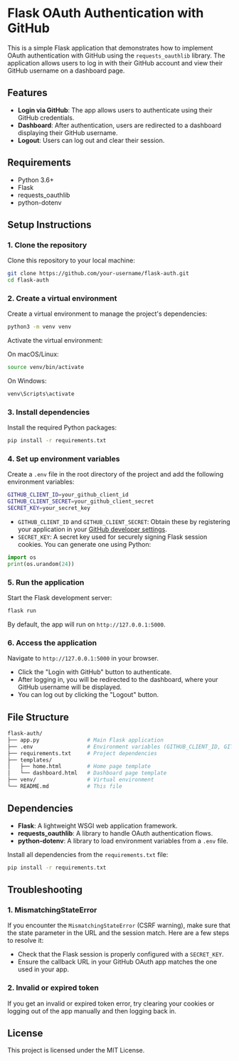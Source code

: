 # Flask OAuth Authentication with GitHub

This is a simple Flask application that demonstrates how to implement OAuth authentication with GitHub using the `requests_oauthlib` library. The application allows users to log in with their GitHub account and view their GitHub username on a dashboard page.

## Features

- **Login via GitHub**: The app allows users to authenticate using their GitHub credentials.
- **Dashboard**: After authentication, users are redirected to a dashboard displaying their GitHub username.
- **Logout**: Users can log out and clear their session.

## Requirements

- Python 3.6+
- Flask
- requests_oauthlib
- python-dotenv

## Setup Instructions

### 1. Clone the repository

Clone this repository to your local machine:

```bash
git clone https://github.com/your-username/flask-auth.git
cd flask-auth
```

### 2. Create a virtual environment

Create a virtual environment to manage the project's dependencies:

```bash
python3 -m venv venv
```

Activate the virtual environment:

On macOS/Linux:

```bash
source venv/bin/activate
```

On Windows:

```bash
venv\Scripts\activate
```

### 3. Install dependencies

Install the required Python packages:

```bash
pip install -r requirements.txt
```

### 4. Set up environment variables

Create a `.env` file in the root directory of the project and add the following environment variables:

```bash
GITHUB_CLIENT_ID=your_github_client_id
GITHUB_CLIENT_SECRET=your_github_client_secret
SECRET_KEY=your_secret_key
```

- `GITHUB_CLIENT_ID` and `GITHUB_CLIENT_SECRET`: Obtain these by registering your application in your [GitHub developer settings](https://github.com/settings/developers).
- `SECRET_KEY`: A secret key used for securely signing Flask session cookies. You can generate one using Python:

```python
import os
print(os.urandom(24))
```

### 5. Run the application

Start the Flask development server:

```bash
flask run
```

By default, the app will run on `http://127.0.0.1:5000`.

### 6. Access the application

Navigate to `http://127.0.0.1:5000` in your browser.

- Click the "Login with GitHub" button to authenticate.
- After logging in, you will be redirected to the dashboard, where your GitHub username will be displayed.
- You can log out by clicking the "Logout" button.

## File Structure

```bash
flask-auth/
├── app.py               # Main Flask application
├── .env                 # Environment variables (GITHUB_CLIENT_ID, GITHUB_CLIENT_SECRET, SECRET_KEY)
├── requirements.txt     # Project dependencies
├── templates/
│   ├── home.html        # Home page template
│   └── dashboard.html   # Dashboard page template
├── venv/                # Virtual environment
└── README.md            # This file
```

## Dependencies

- **Flask**: A lightweight WSGI web application framework.
- **requests_oauthlib**: A library to handle OAuth authentication flows.
- **python-dotenv**: A library to load environment variables from a `.env` file.

Install all dependencies from the `requirements.txt` file:

```bash
pip install -r requirements.txt
```

## Troubleshooting

### 1. MismatchingStateError

If you encounter the `MismatchingStateError` (CSRF warning), make sure that the state parameter in the URL and the session match. Here are a few steps to resolve it:

- Check that the Flask session is properly configured with a `SECRET_KEY`.
- Ensure the callback URL in your GitHub OAuth app matches the one used in your app.

### 2. Invalid or expired token

If you get an invalid or expired token error, try clearing your cookies or logging out of the app manually and then logging back in.

## License

This project is licensed under the MIT License.
